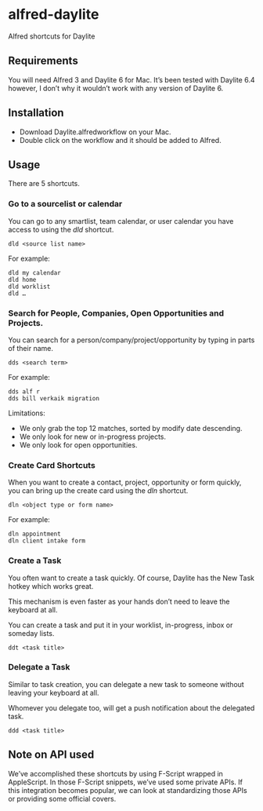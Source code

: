 # alfred-daylite
Alfred shortcuts for Daylite

## Requirements
You will need Alfred 3 and Daylite 6 for Mac. It’s been tested with Daylite 6.4 however, I don’t why it wouldn’t work with any version of Daylite 6.

## Installation
- Download Daylite.alfredworkflow on your Mac.
- Double click on the workflow and it should be added to Alfred.

## Usage
There are 5 shortcuts.

### Go to a sourcelist or calendar
You can go to any smartlist, team calendar, or user calendar you have access to using the _dld_ shortcut.

```
dld <source list name>
```

For example:

```
dld my calendar
dld home
dld worklist
dld …
```



### Search for People, Companies, Open Opportunities and Projects.
You can search for a person/company/project/opportunity by typing in parts of their name.

```
dds <search term>
```

For example:

```
dds alf r
dds bill verkaik migration
```

Limitations: 

- We only grab the top 12 matches, sorted by modify date descending.
- We only look for new or in-progress projects.
- We only look for open opportunities.


### Create Card Shortcuts
When you want to create a contact, project, opportunity or form quickly, you can bring up the create card using the _dln_ shortcut.

```
dln <object type or form name>
```

For example:

```
dln appointment
dln client intake form
```


### Create a Task
You often want to create a task quickly. Of course, Daylite has the New Task hotkey which works great.

This mechanism is even faster as your hands don’t need to leave the keyboard at all.

You can create a task and put it in your worklist, in-progress, inbox or someday lists.


```
ddt <task title>
```

### Delegate a Task
Similar to task creation, you can delegate a new task to someone without leaving your keyboard at all.

Whomever you delegate too, will get a push notification about the delegated task.

```
ddd <task title>
```


## Note on API used
We’ve accomplished these shortcuts by using F-Script wrapped in AppleScript. In those F-Script snippets, we’ve used some private APIs. If this integration becomes popular, we can look at standardizing those APIs or providing some official covers.